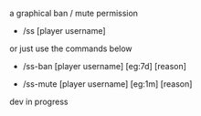 a graphical ban / mute permission

- /ss [player username]

or just use the commands below

- /ss-ban [player username] [eg:7d] [reason]

- /ss-mute [player username] [eg:1m] [reason]

dev in progress
